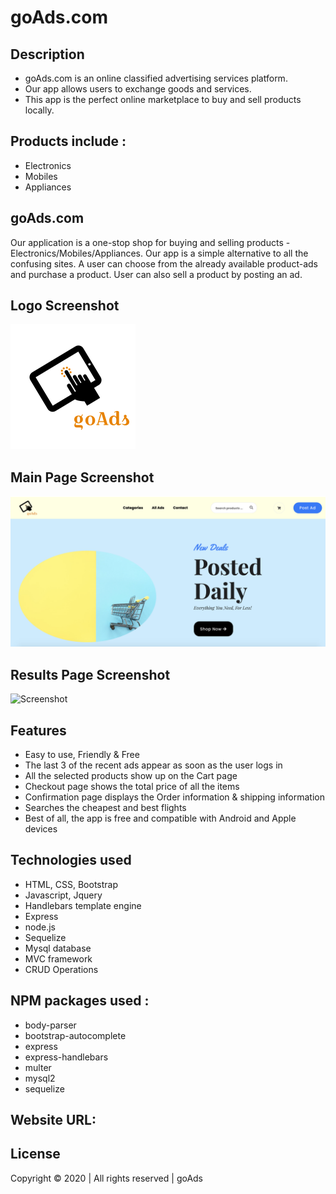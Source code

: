 # goAds.com

## Description

- goAds.com is an online classified advertising services platform.
- Our app allows users to exchange goods and services.
- This app is the perfect online marketplace to buy and sell products locally.

## Products include :

- Electronics
- Mobiles
- Appliances

## goAds.com

Our application is a one-stop shop for buying and selling products - Electronics/Mobiles/Appliances.
Our app is a simple alternative to all the confusing sites. A user can choose from the already available product-ads and purchase a product.
User can also sell a product by posting an ad.

## Logo Screenshot

![Logo](/public/assets/img/logo/logo_bottom.png)

## Main Page Screenshot

![Screenshot](/public/assets/img/mainpage.png)

## Results Page Screenshot

![Screenshot](/public/assets/img/resultspage.png)

## Features

- Easy to use, Friendly & Free
- The last 3 of the recent ads appear as soon as the user logs in
- All the selected products show up on the Cart page
- Checkout page shows the total price of all the items
- Confirmation page displays the Order information & shipping information
- Searches the cheapest and best flights
- Best of all, the app is free and compatible with Android and Apple devices

## Technologies used

- HTML, CSS, Bootstrap
- Javascript, Jquery
- Handlebars template engine
- Express
- node.js
- Sequelize
- Mysql database
- MVC framework
- CRUD Operations

## NPM packages used :

- body-parser
- bootstrap-autocomplete
- express
- express-handlebars
- multer
- mysql2
- sequelize

## Website URL:

## License

Copyright © 2020 | All rights reserved | goAds
